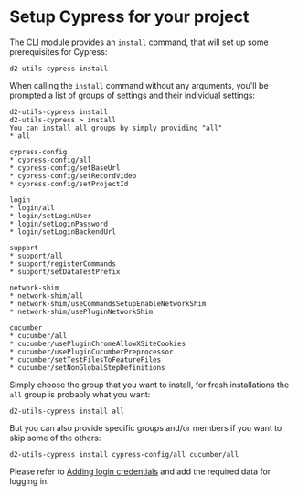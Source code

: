 # Setup Cypress for your project

The CLI module provides an `install` command, that will set up some
prerequisites for Cypress:

```
d2-utils-cypress install
```

When calling the `install` command without any arguments, you'll be prompted a
list of groups of settings and their individual settings:

```
d2-utils-cypress install
d2-utils-cypress > install
You can install all groups by simply providing "all"
* all

cypress-config
* cypress-config/all
* cypress-config/setBaseUrl
* cypress-config/setRecordVideo
* cypress-config/setProjectId

login
* login/all
* login/setLoginUser
* login/setLoginPassword
* login/setLoginBackendUrl

support
* support/all
* support/registerCommands
* support/setDataTestPrefix

network-shim
* network-shim/all
* network-shim/useCommandsSetupEnableNetworkShim
* network-shim/usePluginNetworkShim

cucumber
* cucumber/all
* cucumber/usePluginChromeAllowXSiteCookies
* cucumber/usePluginCucumberPreprocessor
* cucumber/setTestFilesToFeatureFiles
* cucumber/setNonGlobalStepDefinitions
```

Simply choose the group that you want to install, for fresh installations the
`all` group is probably what you want:

```
d2-utils-cypress install all
```

But you can also provide specific groups and/or members if you want to skip
some of the others:

```
d2-utils-cypress install cypress-config/all cucumber/all
```

Please refer to [Adding login credentials](guides/add-login-credentials.md) and
add the required data for logging in.
